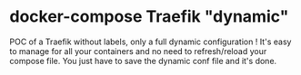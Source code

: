 # docker-compose Traefik "dynamic"

POC of a Traefik without labels, only a full dynamic configuration ! It's easy to manage for all your containers and no need to refresh/reload your compose file. You just have to save the dynamic conf file and it's done.